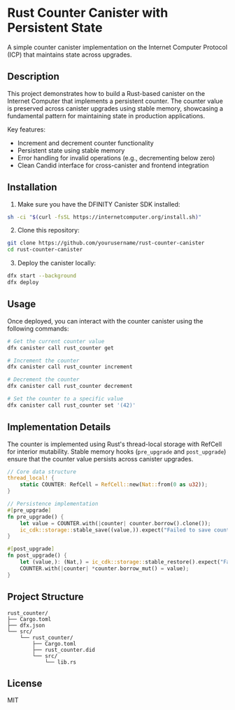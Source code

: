 # Rust Counter Canister with Persistent State

A simple counter canister implementation on the Internet Computer Protocol (ICP) that maintains state across upgrades.

## Description

This project demonstrates how to build a Rust-based canister on the Internet Computer that implements a persistent counter. The counter value is preserved across canister upgrades using stable memory, showcasing a fundamental pattern for maintaining state in production applications.

Key features:
- Increment and decrement counter functionality
- Persistent state using stable memory
- Error handling for invalid operations (e.g., decrementing below zero)
- Clean Candid interface for cross-canister and frontend integration

## Installation

1. Make sure you have the DFINITY Canister SDK installed:
```bash
sh -ci "$(curl -fsSL https://internetcomputer.org/install.sh)"
```

2. Clone this repository:
```bash
git clone https://github.com/yourusername/rust-counter-canister
cd rust-counter-canister
```

3. Deploy the canister locally:
```bash
dfx start --background
dfx deploy
```

## Usage

Once deployed, you can interact with the counter canister using the following commands:

```bash
# Get the current counter value
dfx canister call rust_counter get

# Increment the counter
dfx canister call rust_counter increment

# Decrement the counter
dfx canister call rust_counter decrement

# Set the counter to a specific value
dfx canister call rust_counter set '(42)'
```

## Implementation Details

The counter is implemented using Rust's thread-local storage with RefCell for interior mutability. Stable memory hooks (`pre_upgrade` and `post_upgrade`) ensure that the counter value persists across canister upgrades.

```rust
// Core data structure
thread_local! {
    static COUNTER: RefCell = RefCell::new(Nat::from(0 as u32));
}

// Persistence implementation
#[pre_upgrade]
fn pre_upgrade() {
    let value = COUNTER.with(|counter| counter.borrow().clone());
    ic_cdk::storage::stable_save((value,)).expect("Failed to save counter value");
}

#[post_upgrade]
fn post_upgrade() {
    let (value,): (Nat,) = ic_cdk::storage::stable_restore().expect("Failed to restore counter value");
    COUNTER.with(|counter| *counter.borrow_mut() = value);
}
```

## Project Structure

```
rust_counter/
├── Cargo.toml
├── dfx.json
└── src/
    └── rust_counter/
        ├── Cargo.toml
        ├── rust_counter.did
        └── src/
            └── lib.rs
```

## License

MIT
 